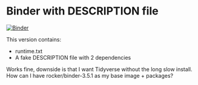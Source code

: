 # Binder with DESCRIPTION file

[![Binder](https://mybinder.org/badge_logo.svg)](https://mybinder.org/v2/gh/karthik/binder-description/master?urlpath=rstudio)


This version contains:
- runtime.txt
- A fake DESCRIPTION file with 2 dependencies

Works fine, downside is that I want Tidyverse without the long slow install. How can I have rocker/binder-3.5.1 as my base image + packages?